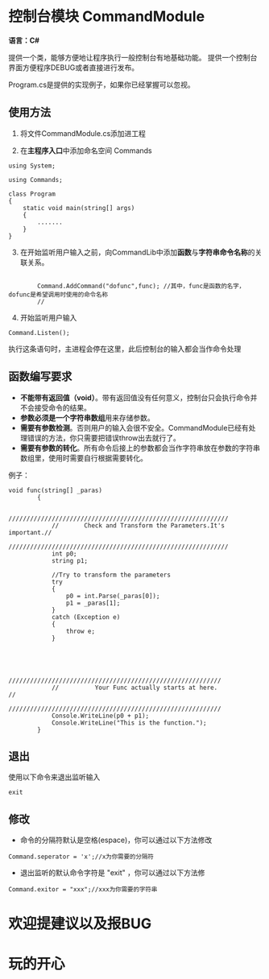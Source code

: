 # 控制台模块 CommandModule

**语言：C#**

提供一个类，能够方便地让程序执行一般控制台有地基础功能。
提供一个控制台界面方便程序DEBUG或者直接进行发布。

Program.cs是提供的实现例子，如果你已经掌握可以忽视。

## 使用方法
1. 将文件CommandModule.cs添加进工程

2. 在**主程序入口**中添加命名空间 Commands

    
```
using System;

using Commands;

class Program
{
    static void main(string[] args)
    {
        .......
    }
}
```

3. 在开始监听用户输入之前，向CommandLib中添加**函数**与**字符串命令名称**的关联关系。


```
       
        Command.AddCommand("dofunc",func); //其中，func是函数的名字，dofunc是希望调用时使用的命令名称
        //

```

4. 开始监听用户输入

```
Command.Listen();
```
执行这条语句时，主进程会停在这里，此后控制台的输入都会当作命令处理


## 函数编写要求

- **不能带有返回值（void）**。带有返回值没有任何意义，控制台只会执行命令并不会接受命令的结果。
- **参数必须是一个字符串数组**用来存储参数。
- **需要有参数检测**。否则用户的输入会很不安全。CommandModule已经有处理错误的方法，你只需要把错误throw出去就行了。
- **需要有参数的转化**。所有命令后接上的参数都会当作字符串放在参数的字符串数组里，使用时需要自行根据需要转化。

例子：

```
void func(string[] _paras)
        {

            /////////////////////////////////////////////////////////////
            //       Check and Transform the Parameters.It's important.//
            /////////////////////////////////////////////////////////////
            int p0;
            string p1;
            
            //Try to transform the parameters
            try
            {
                p0 = int.Parse(_paras[0]);
                p1 = _paras[1];
            }
            catch (Exception e)
            {
                throw e;
            }




            ///////////////////////////////////////////////////////////
            //          Your Func actually starts at here.           //
            ///////////////////////////////////////////////////////////
            Console.WriteLine(p0 + p1);
            Console.WriteLine("This is the function.");
        }
```


## 退出

使用以下命令来退出监听输入

```
exit
```

## 修改
- 命令的分隔符默认是空格(espace)，你可以通过以下方法修改

```
Command.seperator = 'x';//x为你需要的分隔符
```
- 退出监听的默认命令字符是 "exit" ，你可以通过以下方法修


```
Command.exitor = "xxx";//xxx为你需要的字符串
```
# 欢迎提建议以及报BUG
# 玩的开心




